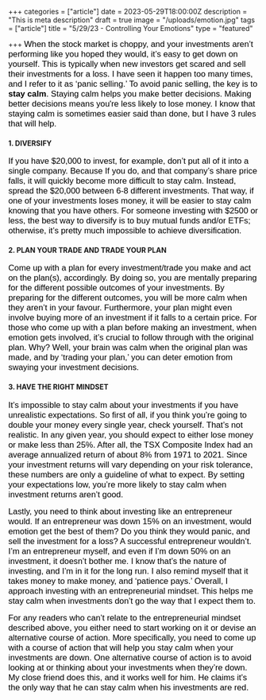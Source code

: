 +++
categories = ["article"]
date = 2023-05-29T18:00:00Z
description = "This is meta description"
draft = true
image = "/uploads/emotion.jpg"
tags = ["article"]
title = "5/29/23 - Controlling Your Emotions"
type = "featured"

+++
<span style="color:black"><span style="font-family:Arial; font-size:1.2em;">When the stock market is choppy, and your investments aren’t performing like you hoped they would, it’s easy to get down on yourself. This is typically when new investors get scared and sell their investments for a loss. I have seen it happen too many times, and I refer to it as ‘panic selling.’ To avoid panic selling, the key is to <b>stay calm</b>. Staying calm helps you make better decisions. Making better decisions means you're less likely to lose money. I know that staying calm is sometimes easier said than done, but I have 3 rules that will help.</span></span>

#### 1. DIVERSIFY

<span style="color:black"><span style="font-family:Arial; font-size:1.2em;">If you have $20,000 to invest, for example, don’t put all of it into a single company. Because If you do, and that company’s share price falls, it will quickly become more difficult to stay calm. Instead, spread the $20,000 between 6-8 different investments. That way, if one of your investments loses money, it will be easier to stay calm knowing that you have others. For someone investing with $2500 or less, the best way to diversify is to buy mutual funds and/or ETFs; otherwise, it’s pretty much impossible to achieve diversification.</span></span>

#### 2. PLAN YOUR TRADE AND TRADE YOUR PLAN

<span style="color:black"><span style="font-family:Arial; font-size:1.2em;">Come up with a plan for every investment/trade you make and act on the plan(s), accordingly. By doing so, you are mentally preparing for the different possible outcomes of your investments. By preparing for the different outcomes, you will be more calm when they aren’t in your favour. Furthermore, your plan might even involve buying more of an investment if it falls to a certain price. For those who come up with a plan before making an investment, when emotion gets involved, it’s crucial to follow through with the original plan. Why? Well, your brain was calm when the original plan was made, and by ‘trading your plan,’ you can deter emotion from swaying your investment decisions.</span></span>

#### 3. HAVE THE RIGHT MINDSET

<span style="color:black"><span style="font-family:Arial; font-size:1.2em;">It’s impossible to stay calm about your investments if you have unrealistic expectations. So first of all, if you think you’re going to double your money every single year, check yourself. That’s not realistic. In any given year, you should expect to either lose money or make less than 25%. After all, the TSX Composite Index had an average annualized return of about 8% from 1971 to 2021. Since your investment returns will vary depending on your risk tolerance, these numbers are only a guideline of what to expect. By setting your expectations low, you’re more likely to stay calm when investment returns aren’t good.</span></span>

<span style="color:black"><span style="font-family:Arial; font-size:1.2em;">Lastly, you need to think about investing like an entrepreneur would. If an entrepreneur was down 15% on an investment, would emotion get the best of them? Do you think they would panic, and sell the investment for a loss? A successful entrepreneur wouldn’t. I’m an entrepreneur myself, and even if I’m down 50% on an investment, it doesn’t bother me. I know that’s the nature of investing, and I’m in it for the long run. I also remind myself that it takes money to make money, and ‘patience pays.’ Overall, I approach investing with an entrepreneurial mindset. This helps me stay calm when investments don’t go the way that I expect them to.</span></span>

<span style="color:black"><span style="font-family:Arial; font-size:1.2em;">For any readers who can’t relate to the entrepreneurial mindset described above, you either need to start working on it or devise an alternative course of action. More specifically, you need to come up with a course of action that will help you stay calm when your investments are down. One alternative course of action is to avoid looking at or thinking about your investments when they’re down. My close friend does this, and it works well for him. He claims it’s the only way that he can stay calm when his investments are red.</span></span>
